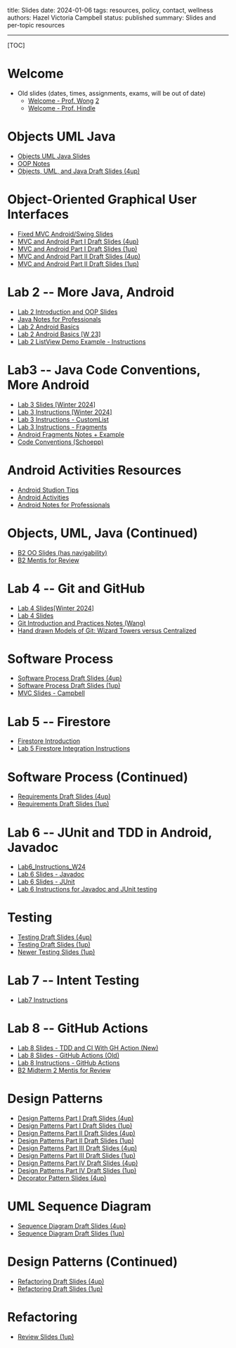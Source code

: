 title: Slides
date: 2024-01-06
tags: resources, policy, contact, wellness
authors: Hazel Victoria Campbell
status: published
summary: Slides and per-topic resources

---

[TOC]

# Welcome

* Old slides (dates, times, assignments, exams, will be out of date)
    * [Welcome - Prof. Wong]({attach}slides/00_Welcome_Wong.pdf) [2]({attach}slides/00_Welcome_Wong2.pdf")
    * [Welcome - Prof. Hindle]({attach}slides/00_Welcome_Hindle.pdf)

# Objects UML Java

* [Objects UML Java Slides]({attach}slides/02-OO.pdf)
* [OOP Notes]({attach}slides/OONotes.pdf)
* [Objects, UML, and Java Draft Slides (4up)]({attach}slides/02-OO.4up.pdf)

# Object-Oriented Graphical User Interfaces

* [Fixed MVC Android/Swing Slides]({attach}slides/MVCAndroid.pdf)
* [MVC and Android Part I Draft Slides (4up)]({attach}slides/MVCAndroid4up.pdf)
* [MVC and Android Part I Draft Slides (1up)]({attach}slides/MVCAndroidPart1.pdf)
* [MVC and Android Part II Draft Slides (4up)]({attach}slides/MVCAndroid4up2.pdf)
* [MVC and Android Part II Draft Slides (1up)]({attach}slides/MVC_AP2DS.pdf)



# Lab 2 -- More Java, Android 

* [Lab 2 Introduction and OOP Slides]({attach}slides/lab002slides.pdf)
* [Java Notes for Professionals]({attach}slides/JNP.pdf)
* [Lab 2 Android Basics]({attach}slides/LAB.pdf)
* [Lab 2 Android Basics [W 23]]({attach}slides/LAB2.pdf)
* [Lab 2 ListView Demo Example - Instructions]({attach}slides/LC.pdf)

# Lab3 -- Java Code Conventions, More Android 

* [Lab 3 Slides [Winter 2024]]({attach}slides/Lab_3_Slides_Winter_2023.pdf)
* [Lab 3 Instructions [Winter 2024]]({attach}slides/Lab_3_Instructions_Winter_2023.pdf)
* [Lab 3 Instructions - CustomList]({attach}slides/Lab_3_instructions_CustomList.pdf)
* [Lab 3 Instructions - Fragments]({attach}slides/Lab_3_Instructions_Fragments.pdf)
* [Android Fragments Notes + Example]({attach}slides/Android_Fragments_Notes_Example.pdf)
* [Code Conventions (Schoepp)]({attach}slides/Code_Conventions_Schoepp.pdf)

# Android Activities Resources 

* [Android Studion Tips]({attach}slides/AST.pdf)
* [Android Activities]({attach}slides/AA.pdf)
* [Android Notes for Professionals]({attach}slides/ANP.pdf)


# Objects, UML, Java (Continued)

* [B2 OO Slides (has navigability)]({attach}slides/BOO.pdf)
* [B2 Mentis for Review]({attach}slides/MidRev.pdf)


# Lab 4 -- Git and GitHub

* [Lab 4 Slides[Winter 2024]]({attach}slides/CMPUT_301_Lab4_Slides.pptx)
* [Lab 4 Slides]({attach}slides/Lab4_GitGithub.pdf)
* [Git Introduction and Practices Notes (Wang)]({attach}slides/Git_Introduction_and_Practices.pdf)
* [Hand drawn Models of Git: Wizard Towers versus Centralized]({attach}slides/HDMofG.pdf)


# Software Process 

* [Software Process Draft Slides (4up)]({attach}slides/SP.pdf)
* [Software Process Draft Slides (1up)]({attach}slides/SP2.pdf)
* [MVC Slides - Campbell]({attach}slides/MVC2.pdf)

# Lab 5 -- Firestore

* [Firestore Introduction]({attach}slides/Firestore.pdf)
* [Lab 5 Firestore Integration Instructions]({attach}slides/Lab5FInteg.pdf)

# Software Process (Continued)

* [Requirements Draft Slides (4up)]({attach}slides/SP05.pdf)
* [Requirements Draft Slides (1up)]({attach}slides/SP05_2.pdf)

# Lab 6 -- JUnit and TDD in Android, Javadoc

* [Lab6_Instructions_W24]({attach}slides/L6Junit.pdf)
* [Lab 6 Slides - Javadoc]({attach}slides/Javadoc.pdf)
* [Lab 6 Slides - JUnit]({attach}slides/JUnit.pdf)
* [Lab 6 Instructions for Javadoc and JUnit testing]({attach}slides/Lab_6_Instructions_4JDoc_Junit.pdf)

# Testing 

* [Testing Draft Slides (4up)]({attach}slides/06_Testing_4up.pdf)
* [Testing Draft Slides (1up)]({attach}slides/06_Testing.pdf)
* [Newer Testing Slides (1up)]({attach}slides/06-Testing.pdf)

# Lab 7 -- Intent Testing

* [Lab7 Instructions]({attach}slides/L7IntentTesting.pdf)

# Lab 8 -- GitHub Actions

* [Lab 8 Slides - TDD and CI With GH Action (New)]({attach}slides/TDD.pdf)
* [Lab 8 Slides - GitHub Actions (Old)]({attach}slides/GH.pdf)
* [Lab 8 Instructions - GitHub Actions]({attach}slides/L8_Action.pdf)
* [B2 Midterm 2 Mentis for Review]({attach}slides/301_Midterm2Review.pdf)

# Design Patterns

* [Design Patterns Part I Draft Slides (4up)]({attach}slides/07-Patterns-01.4up.pdf)
* [Design Patterns Part I Draft Slides (1up)]({attach}slides/07-Patterns-01.pdf)
* [Design Patterns Part II Draft Slides (4up)]({attach}slides/07-Patterns-02.4up.pdf)
* [Design Patterns Part II Draft Slides (1up)]({attach}slides/07-Patterns-02.pdf)
* [Design Patterns Part III Draft Slides (4up)]({attach}slides/07-Patterns-03.4up.pdf)
* [Design Patterns Part III Draft Slides (1up)]({attach}slides/07-Patterns-03.pdf)
* [Design Patterns Part IV Draft Slides (4up)]({attach}slides/07-Patterns-04.4up.pdf)
* [Design Patterns Part IV Draft Slides (1up)]({attach}slides/07-Patterns-04.pdf)
* [Decorator Pattern Slides (4up)]({attach}slides/decorator-pattern-talk.pdf)


# UML Sequence Diagram

* [Sequence Diagram Draft Slides (4up)]({attach}slides/Sequence_Diagram_4up.pdf)
* [Sequence Diagram Draft Slides (1up)]({attach}slides/Sequence_Diagram_1up.pdf)

# Design Patterns (Continued)

* [Refactoring Draft Slides (4up)]({attach}slides/08-Refactoring_4up.pdf)
* [Refactoring Draft Slides (1up)]({attach}slides/08-Refactoring.pdf)

# Refactoring 

* [Review Slides (1up)]({attach}slides/10_Review.pdf)